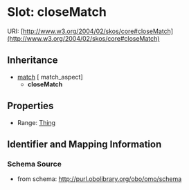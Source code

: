 # Slot: closeMatch

URI: [http://www.w3.org/2004/02/skos/core#closeMatch](http://www.w3.org/2004/02/skos/core#closeMatch)




## Inheritance

* [match](match.md) [ match_aspect]
    * **closeMatch**



## Properties

 * Range: [Thing](Thing.md)



## Identifier and Mapping Information







### Schema Source


* from schema: http://purl.obolibrary.org/obo/omo/schema



